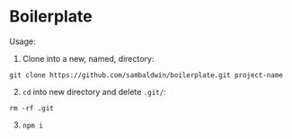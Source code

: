 # Boilerplate

Usage:

1. Clone into a new, named, directory:

```shell
git clone https://github.com/sambaldwin/boilerplate.git project-name
```

2. `cd` into new directory and delete `.git/`:

```shell
rm -rf .git
```

3. `npm i`
